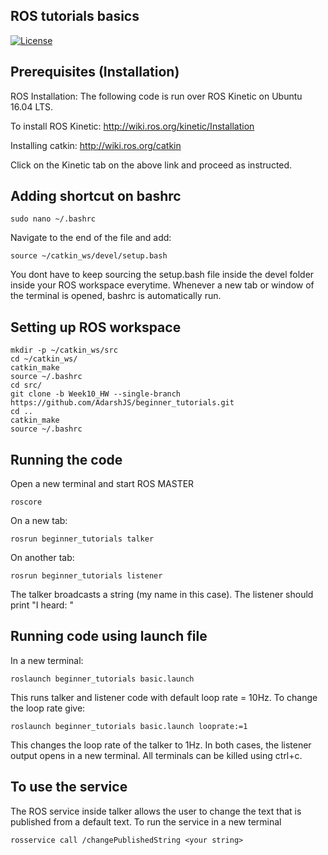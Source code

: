 ## ROS tutorials basics

[![License](https://img.shields.io/badge/License-BSD%203--Clause-blue.svg)](https://opensource.org/licenses/BSD-3-Clause)

## Prerequisites (Installation)

ROS Installation:
The following code is run over ROS Kinetic on Ubuntu 16.04 LTS.

To install ROS Kinetic:
http://wiki.ros.org/kinetic/Installation

Installing catkin:
http://wiki.ros.org/catkin

Click on the Kinetic tab on the above link and proceed as instructed.

## Adding shortcut on bashrc
```
sudo nano ~/.bashrc
```
Navigate to the end of the file and add:

```
source ~/catkin_ws/devel/setup.bash
```

You dont have to keep sourcing the setup.bash file inside the devel folder inside
your ROS workspace everytime. Whenever a new tab or window of the terminal is opened,
bashrc is automatically run.

## Setting up ROS workspace

```
mkdir -p ~/catkin_ws/src
cd ~/catkin_ws/
catkin_make
source ~/.bashrc
cd src/
git clone -b Week10_HW --single-branch https://github.com/AdarshJS/beginner_tutorials.git
cd ..
catkin_make
source ~/.bashrc
```

## Running the code

Open a new terminal and start ROS MASTER

```
roscore
```

On a new tab:

```
rosrun beginner_tutorials talker
```

On another tab:
```
rosrun beginner_tutorials listener
```

The talker broadcasts a string (my name in this case).
The listener should print "I heard: <my name>"

## Running code using launch file
In a new terminal:
```
roslaunch beginner_tutorials basic.launch
```
This runs talker and listener code with default loop rate = 10Hz.
To change the loop rate give:

```
roslaunch beginner_tutorials basic.launch looprate:=1
```
This changes the loop rate of the talker to 1Hz. In both cases, the listener output opens in a new terminal. All terminals can be killed using ctrl+c.

## To use the service
The ROS service inside talker allows the user to change the text that is published from a default text. To run the service in a new terminal
```
rosservice call /changePublishedString <your string>
```
